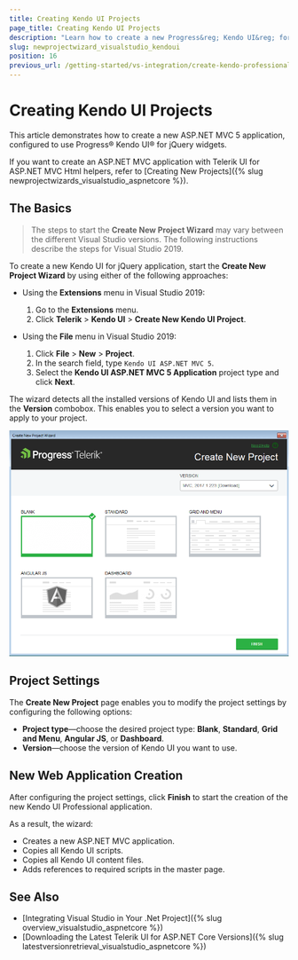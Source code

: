 ```yaml
---
title: Creating Kendo UI Projects
page_title: Creating Kendo UI Projects
description: "Learn how to create a new Progress&reg; Kendo UI&reg; for jQuery application."
slug: newprojectwizard_visualstudio_kendoui
position: 16
previous_url: /getting-started/vs-integration/create-kendo-professional-project, /vs-integration-mvc/create-kendo-professional-project
---
```


# Creating Kendo UI Projects

This article demonstrates how to create a new ASP.NET MVC 5 application, configured to use Progress&reg; Kendo UI&reg; for jQuery widgets. 

If you want to create an ASP.NET MVC application with Telerik UI for ASP.NET MVC Html helpers, refer to [Creating New Projects]({% slug newprojectwizards_visualstudio_aspnetcore %}).

## The Basics

>The steps to start the **Create New Project Wizard** may vary between the different Visual Studio versions. The following instructions describe the steps for Visual Studio 2019.

To create a new Kendo UI for jQuery application, start the **Create New Project Wizard** by using either of the following approaches:

* Using the **Extensions** menu in Visual Studio 2019:

    1. Go to the **Extensions** menu.   
    2. Click **Telerik** > **Kendo UI** > **Create New Kendo UI Project**.   

* Using the **File** menu in Visual Studio 2019:

    1. Click **File** > **New** > **Project**.     
    2. In the search field, type `Kendo UI ASP.NET MVC 5`.
    3. Select the **Kendo UI ASP.NET MVC 5 Application** project type and click **Next**.

The wizard detects all the installed versions of Kendo UI and lists them in the **Version** combobox. This enables you to select a version you want to apply to your project.

![A new Kendo UI Project Wizard](../vs-integration/images/images-mvc/create_kendo.png)

## Project Settings

The **Create New Project** page enables you to modify the project settings by configuring the following options:

* **Project type**&mdash;choose the desired project type: **Blank**, **Standard**, **Grid and Menu**, **Angular JS**, or **Dashboard**.
* **Version**&mdash;choose the version of Kendo UI you want to use.

## New Web Application Creation

After configuring the project settings, click **Finish** to start the creation of the new Kendo UI Professional application.

As a result, the wizard:

* Creates a new ASP.NET MVC application.
* Copies all Kendo UI scripts.
* Copies all Kendo UI content files.
* Adds references to required scripts in the master page.

## See Also

* [Integrating Visual Studio in Your .Net Project]({% slug overview_visualstudio_aspnetcore %})
* [Downloading the Latest Telerik UI for ASP.NET Core Versions]({% slug latestversionretrieval_visualstudio_aspnetcore %})
